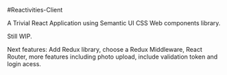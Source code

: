 #Reactivities-Client

A Trivial React Application using Semantic UI CSS Web components library.

Still WIP.

Next features: Add Redux library, choose a Redux Middleware, React Router, more features including photo upload, include validation token and login acess.

